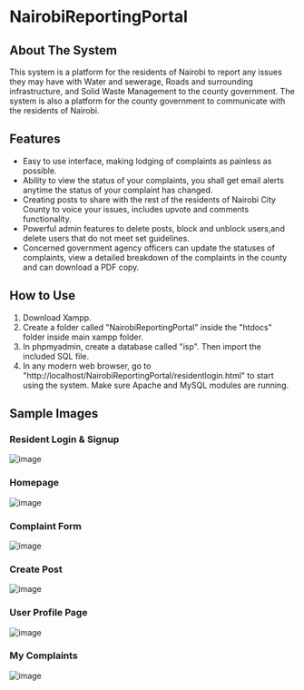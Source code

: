 # NairobiReportingPortal
## **About The System**
This system is a platform for the residents of Nairobi to report any issues they may have with Water and sewerage, Roads and surrounding infrastructure, and Solid Waste Management to the county government. The system is also a platform for the county government to communicate with the residents of Nairobi.

## Features
- Easy to use interface, making lodging of complaints as painless as possible.
- Ability to view the status of your complaints, you shall get email alerts anytime the status of your complaint has changed.
- Creating posts to share with the rest of the residents of Nairobi City County to voice your issues, includes upvote and comments functionality.
- Powerful admin features to delete posts, block and unblock users,and delete users that do not meet set guidelines.
- Concerned government agency officers can update the statuses of complaints, view a detailed breakdown of the complaints in the county and can download a PDF copy.

## How to Use
1. Download Xampp.
2. Create a folder called "NairobiReportingPortal" inside the "htdocs" folder inside main xampp folder.
3. In phpmyadmin, create a database called "isp". Then import the included SQL file.
4. In any modern web browser, go to "http://localhost/NairobiReportingPortal/residentlogin.html" to start using the system. Make sure Apache and MySQL modules are running.

## Sample Images
### Resident Login & Signup
![image](https://github.com/SakethKenchem/NairobiReportingPortal/assets/36359779/d5d5cac6-c723-4276-81ef-6ffa0f5a4186)
### Homepage
![image](https://github.com/SakethKenchem/NairobiReportingPortal/assets/36359779/de376a2c-5f86-47d4-b1cf-50c2bf00af91)
### Complaint Form
![image](https://github.com/SakethKenchem/NairobiReportingPortal/assets/36359779/499c7c06-9059-40ba-90d7-ddf1d849897c)
### Create Post
![image](https://github.com/SakethKenchem/NairobiReportingPortal/assets/36359779/e2678fe9-146e-4fda-aff7-dd37b87cc618)
### User Profile Page
![image](https://github.com/SakethKenchem/NairobiReportingPortal/assets/36359779/cc2f20e5-8128-457e-b0ea-aba4fbd71db0)
### My Complaints
![image](https://github.com/SakethKenchem/NairobiReportingPortal/assets/36359779/69b7ecc9-1384-4850-8995-8ae63d9b0323)

